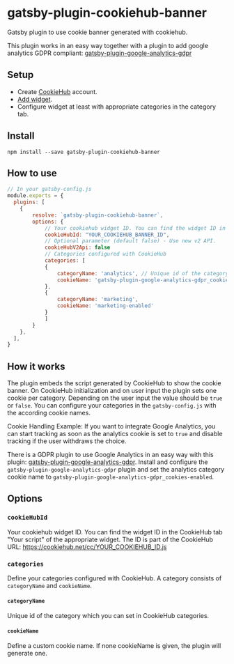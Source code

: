 # gatsby-plugin-cookiehub-banner

Gatsby plugin to use cookie banner generated with cookiehub.

This plugin works in an easy way together with a plugin to add google analytics GDPR compliant: [gatsby-plugin-google-analytics-gdpr](https://github.com/VirtualFox0/gatsby-plugin-google-analytics-gdpr)

## Setup

* Create [CookieHub](https://www.cookiehub.com/) account.
* [Add widget](https://www.cookiehub.com/widgets).
* Configure widget at least with appropriate categories in the category tab.

## Install

`npm install --save gatsby-plugin-cookiehub-banner`

## How to use

```javascript
// In your gatsby-config.js
module.exports = {
  plugins: [
    {
        resolve: `gatsby-plugin-cookiehub-banner`,
        options: {
            // Your cookiehub widget ID. You can find the widget ID in the CookieHub tab "Your script" of the appropriate widget. The ID is part of the CookieHub URL: https://cookiehub.net/cc/YOUR_COOKIEHUB_ID.js
            cookieHubId: "YOUR_COOKIEHUB_BANNER_ID",
            // Optional parameter (default false) - Use new v2 API.
            cookieHubV2Api: false
            // Categories configured with CookieHub
            categories: [
            { 
                categoryName: 'analytics', // Unique id of the category which you can set in CookieHub categories.
                cookieName: 'gatsby-plugin-google-analytics-gdpr_cookies-enabled' // Custom cookie name
            },
            { 
                categoryName: 'marketing',
                cookieName: 'marketing-enabled'
            }
            ]
        }
    },
  ],
}
```
## How it works
The plugin embeds the script generated by CookieHub to show the cookie banner. 
On CookieHub initialization and on user input the plugin sets one cookie per category. Depending on the user input the value should be `true` or `false`. 
You can configure your categories in the `gatsby-config.js` with the according cookie names.

Cookie Handling Example: 
If you want to integrate Google Analytics, you can start tracking as soon as the analytics cookie is set to `true` and disable tracking if the user withdraws the choice.

There is a GDPR plugin to use Google Analytics in an easy way with this plugin: [gatsby-plugin-google-analytics-gdpr](https://github.com/VirtualFox0/gatsby-plugin-google-analytics-gdpr). Install and configure the `gatsby-plugin-google-analytics-gdpr` plugin and set the analytics category cookie name to `gatsby-plugin-google-analytics-gdpr_cookies-enabled`.

## Options

### `cookieHubId`

Your cookiehub widget ID. You can find the widget ID in the CookieHub tab "Your script" of the appropriate widget. The ID is part of the CookieHub URL: https://cookiehub.net/cc/YOUR_COOKIEHUB_ID.js

### `categories`

Define your categories configured with CookieHub. A category consists of `categoryName` and `cookieName`. 

#### `categoryName`

Unique id of the category which you can set in CookieHub categories.

#### `cookieName`

Define a custom cookie name. If none cookieName is given, the plugin will generate one.
